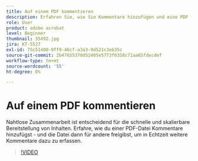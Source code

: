 ```yaml
---
title: Auf einem PDF kommentieren
description: Erfahren Sie, wie Sie Kommentare hinzufügen und eine PDF für andere zum Review freigeben
role: User
product: adobe acrobat
level: Beginner
thumbnail: 35492.jpg
jira: KT-5527
exl-id: 75c51400-9ff9-46cf-a3a3-9d521c3eb35c
source-git-commit: 2b47655370d52405e5773f0358c71aa65fdecdef
workflow-type: tm+mt
source-wordcount: '55'
ht-degree: 0%

---
```


# Auf einem PDF kommentieren

Nahtlose Zusammenarbeit ist entscheidend für die schnelle und skalierbare Bereitstellung von Inhalten. Erfahre, wie du einer PDF-Datei Kommentare hinzufügst - und die Datei dann für andere freigibst, um in Echtzeit weitere Kommentare dazu zu erfassen.

>[!VIDEO](https://video.tv.adobe.com/v/35492?quality=12&learn=on&hidetitle=true)

